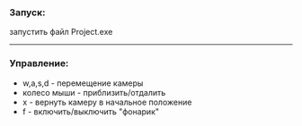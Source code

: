 ### Запуск:
запустить файл Project.exe
_____
### Управление:
  - w,a,s,d - перемещение камеры
  - колесо мыши - приблизить/отдалить
  - x - вернуть камеру в начальное положение
  - f - включить/выключить "фонарик"
